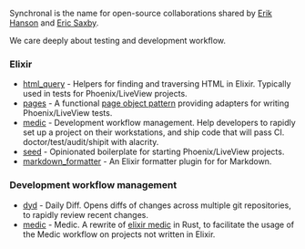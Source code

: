 Synchronal is the name for open-source collaborations shared by [Erik Hanson](https://github.com/eahanson)
and [Eric Saxby](https://github.com/sax).

We care deeply about testing and development workflow.

### Elixir

- [html_query](https://hexdocs.pm/html_query/HtmlQuery.html) - Helpers for finding and traversing HTML
  in Elixir. Typically used in tests for Phoenix/LiveView projects.
- [pages](https://hexdocs.pm/pages/readme.html) - A functional
  [page object pattern](https://martinfowler.com/bliki/PageObject.html) providing adapters for writing
  Phoenix/LiveView tests.
- [medic](https://hexdocs.pm/medic/overview.html) - Development workflow management. Help developers to
  rapidly set up a project on their workstations, and ship code that will pass CI. doctor/test/audit/shipit
  with alacrity.
- [seed](https://github.com/synchronal/seed) - Opinionated boilerplate for starting Phoenix/LiveView projects.
- [markdown_formatter](https://hexdocs.pm/markdown_formatter/readme.html) - An Elixir formatter plugin for
  for Markdown.

### Development workflow management

- [dyd](https://github.com/synchronal/dyd) - Daily Diff. Opens diffs of changes across multiple git
  repositories, to rapidly review recent changes.
- [medic](https://github.com/synchronal/medic-rs) - Medic. A rewrite of
  [elixir medic](https://hexdocs.pm/medic/overview.html) in Rust, to facilitate the usage of the Medic workflow
  on projects not written in Elixir.
